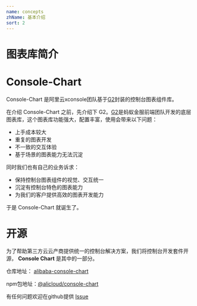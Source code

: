 ```yaml
---
name: concepts
zhName: 基本介绍
sort: 2
---
```


# 图表库简介

# Console-Chart

Console-Chart 是阿里云xconsole团队基于[G2](https://antv.alipay.com/zh-cn/index.html)封装的控制台图表组件库。

在介绍 Console-Chart 之前，先介绍下 G2。[G2](https://antv.alipay.com/zh-cn/index.html)是蚂蚁金服前端团队开发的底层图表库，这个图表库功能强大，配置丰富，使用会带来以下问题：

- 上手成本较大
- 重复的图表开发
- 不一致的交互体验
- 基于场景的图表能力无法沉淀

同时我们也有自己的业务诉求：

- 保持控制台图表组件的视觉、交互统一
- 沉淀有控制台特色的图表能力
- 为我们的客户提供高效的图表开发能力

于是 Console-Chart 就诞生了。

# 开源
为了帮助第三方云云产商提供统一的控制台解决方案，我们将控制台开发套件开源， **Console Chart** 是其中的一部分。

仓库地址： [alibaba-console-chart](https://github.com/aliyun/alibabacloud-console-chart) 

npm包地址：[@alicloud/console-chart](https://www.npmjs.com/package/@alicloud/console-chart)

有任何问题欢迎在github提供 [Issue](https://github.com/aliyun/alibabacloud-console-chart/issues)

